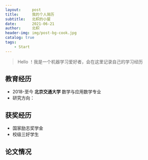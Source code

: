 ```yaml
---
layout:     post
title:      我的个人简历
subtitle:   北枳的小屋
date:       2021-06-21
author:     北枳
header-img: img/post-bg-cook.jpg
catalog: true
tags:
    - Start
---
```

> Hello ！我是一个机器学习爱好者，会在这里记录自己的学习经历
## 教育经历
- 2018-至今 **北京交通大学** 数学与应用数学专业
- 研究方向： 
## 获奖经历
- 国家励志奖学金
- 校级三好学生


## 论文情况

